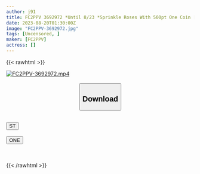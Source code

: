 ```yaml
---
author: j91
title: FC2PPV 3692972 *Until 8/23 *Sprinkle Roses With 500pt One Coin [Appearance] [Mona] Debt Recovery Gonzo Video [Face Exposure] Nasty 47-Year-Old Mature Busty Wife Who Is Squirting. I Want To Support You Again, So I Will Expose It At A Low Price
date: 2023-08-20T01:30:00Z
image: "FC2PPV-3692972.jpg"
tags: [Uncensored, ]
maker: [FC2PPV]
actress: []
---
```



{{< rawhtml >}}

<div class="video" data-videoid="bPRGYoKkWgSPwW4">
    <a href="javascript:;">
        <img src="https://my.j91.asia/posts/FC2PPV-3692972/FC2PPV-3692972.jpg" width="WIDTH" height="HEIGHT" alt="FC2PPV-3692972.mp4" loading="lazy">
    </a>
</div>

<script type="text/javascript" src="https://j91.asia/asset/on-demand-st.js"></script>

<br>
  <link rel="stylesheet" href="https://j91.asia/asset/bs5.css">
  
  <center>
  <button class="btn btn-primary" type="button" data-bs-toggle="collapse" data-bs-target=".multi-collapse" aria-expanded="false" aria-controls="multiCollapseExample1 multiCollapseExample2"><h2>Download</h2></button></center>
</p>
<div class="row">
  <div class="col">
    <div class="collapse multi-collapse" id="multiCollapseExample1">
      <div class="card card-body">
	      	      <br>
<div class="buttons">  
<a href="https://streamtape.to/v/bPRGYoKkWgSPwW4"><button class="btn-hover color-3"><i class="fa fa-download"></i> ST</button></a></div>
    </div>
  </div>
</div>
  <div class="col">
    <div class="collapse multi-collapse" id="multiCollapseExample2">
      <div class="card card-body">
	      <br>
<div class="buttons">
    <a href="https://oneupload.to/4ej3fuo1zasy"><button class="btn-hover color-9"><i class="fa fa-download"></i> ONE</button></a></div>
<br><br>
      </div>
    </div>
  </div>
</div>

{{< /rawhtml >}}